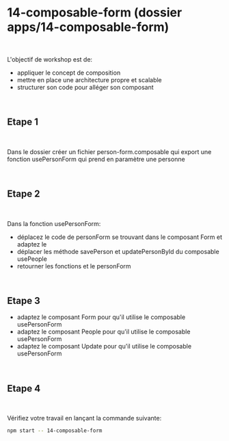 # 14-composable-form (dossier apps/14-composable-form)

<br/>

L'objectif de workshop est de:
- appliquer le concept de composition
- mettre en place une architecture propre et scalable
- structurer son code pour alléger son composant

<br/>

## Etape 1

<br/>

Dans le dossier créer un fichier person-form.composable qui export une fonction usePersonForm qui prend en paramètre une personne

<br/>

## Etape 2

<br/>

Dans la fonction usePersonForm:
- déplacez le code de personForm se trouvant dans le composant Form et adaptez le
- déplacer les méthode savePerson et updatePersonById du composable usePeople
- retourner les fonctions et le personForm

<br/>

## Etape 3

- adaptez le composant Form pour qu'il utilise le composable usePersonForm
- adaptez le composant People pour qu'il utilise le composable  usePersonForm
- adaptez le composant Update pour qu'il utilise le composable usePersonForm

<br/>

## Etape 4

<br/>

Vérifiez votre travail en lançant la commande suivante:

```bash
npm start -- 14-composable-form
```


